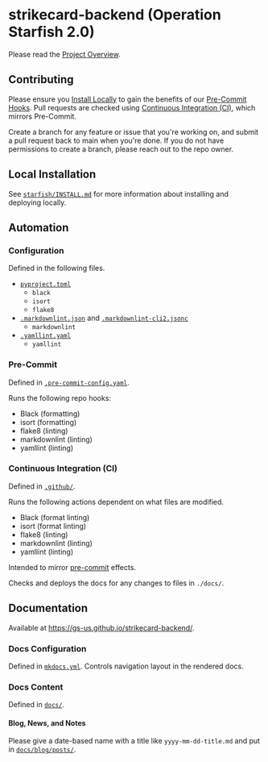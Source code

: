 # strikecard-backend (Operation Starfish 2.0)

Please read the [Project Overview](https://docs.google.com/document/d/1LDu3ReX-nmWdjed0XrI0YyilTRRPuWOKmF6_7TBK39M/edit?usp=sharing).

## Contributing

Please ensure you [Install Locally](#local-installation) to gain the benefits of our [Pre-Commit Hooks](#pre-commit).
Pull requests are checked using [Continuous Integration (CI)](#continuous-integration-ci), which mirrors Pre-Commit.

Create a branch for any feature or issue that you're working on, and submit a pull request back to main when you're done.
If you do not have permissions to create a branch, please reach out to the repo owner.

## Local Installation

See [`starfish/INSTALL.md`](./starfish/INSTALL.md) for more information about installing and deploying locally.

## Automation

### Configuration

Defined in the following files.

- [`pyproject.toml`](./pyproject.toml)
    - `black`
    - `isort`
    - `flake8`
- [`.markdownlint.json`](./markdownlint.json) and [`.markdownlint-cli2.jsonc`](./markdownlint-cli2.jsonc)
    - `markdownlint`
- [`.yamllint.yaml`](./.yamllint.yaml)
    - `yamllint`

### Pre-Commit

Defined in [`.pre-commit-config.yaml`](.pre-commit-config.yaml).

Runs the following repo hooks:

- Black (formatting)
- isort (formatting)
- flake8 (linting)
- markdownlint (linting)
- yamllint (linting)

### Continuous Integration (CI)

Defined in [`.github/`](.github/).

Runs the following actions dependent on what files are modified.

- Black (format linting)
- isort (format linting)
- flake8 (linting)
- markdownlint (linting)
- yamllint (linting)

Intended to mirror [pre-commit](#pre-commit) effects.

Checks and deploys the docs for any changes to files in `./docs/`.

## Documentation

Available at <https://gs-us.github.io/strikecard-backend/>.

### Docs Configuration

Defined in [`mkdocs.yml`](./mkdocs.yml). Controls navigation layout in the rendered docs.

### Docs Content

Defined in [`docs/`](docs/).

#### Blog, News, and Notes

Please give a date-based name with a title like `yyyy-mm-dd-title.md` and put in
[`docs/blog/posts/`](docs/blog/posts/).
